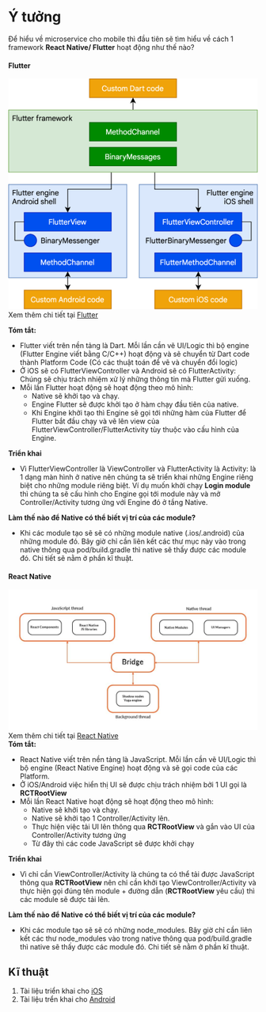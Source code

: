 # Ý tưởng

Để hiểu về microservice cho mobile thì đầu tiên sẽ tìm hiểu về cách 1 framework **React Native/ Flutter** hoạt động như thế nào?

#### Flutter

![Flutter Architecture](./images/flutter_arch.png)  
Xem thêm chi tiết tại [Flutter](https://docs.flutter.dev/resources/architectural-overview)</br>

<b>Tóm tắt: </b>
- Flutter viết trên nền tảng là Dart. Mỗi lần cần vẽ UI/Logic thì bộ engine (Flutter Engine viết bằng C/C++) hoạt động và sẽ chuyển từ Dart code thành Platform Code (Có các thuật toán để vẽ và chuyển đổi logic)
- Ở iOS sẽ có FlutterViewController và Android sẽ có FlutterActivity: Chúng sẽ chịu trách nhiệm xử lý những thông tin mà Flutter gửi xuống.</br>
- Mỗi lần Flutter hoạt động sẽ hoạt động theo mô hình: 
    - Native sẽ khởi tạo và chạy. 
    - Engine Flutter sẽ được khởi tạo ở hàm chạy đầu tiên của native.
    - Khi Engine khởi tạo thì Engine sẽ gọi tới những hàm của Flutter để Flutter bắt đầu chạy và vẽ lên view của FlutterViewController/FlutterActivity tùy thuộc vào cấu hình của Engine. </br>

<b>Triển khai </b>
- Vì FlutterViewController là ViewController và FlutterActivity là Activity: là 1 dạng màn hình ở native nên chúng ta sẽ triển khai những Engine riêng biệt cho những module riêng biệt. Ví dụ muốn khởi chạy **Login module** thì chúng ta sẽ cấu hình cho Engine gọi tới module này và mở Controller/Activity tương ứng với Engine đó ở tầng Native.

<b> Làm thế nào để Native có thể biết vị trí của các module? </b>
- Khi các module tạo sẽ sẽ có những module native (.ios/.android) của những module đó. Bây giờ chỉ cần liên kết các thư mục này vào trong native thông qua pod/build.gradle thì native sẽ thấy được các module đó. Chi tiết sẽ nằm ở phần kĩ thuật.

#### React Native

![React Native Architecture](./images/rn_arch.jpeg)  
Xem thêm chi tiết tại [React Native](https://reactnative.dev/architecture/overview)</br>
<b>Tóm tắt: </b>
- React Native viết trên nền tảng là JavaScript. Mỗi lần cần vẽ UI/Logic thì bộ engine (React Native Engine) hoạt động và sẽ gọi code của các Platform.
- Ở iOS/Android việc hiển thị UI sẽ được chịu trách nhiệm bởi 1 UI gọi là **RCTRootView**
- Mỗi lần React Native hoạt động sẽ hoạt động theo mô hình: 
    - Native sẽ khởi tạo và chạy. 
    - Native sẽ khởi tạo 1 Controller/Activity lên.
    - Thực hiện việc tải UI lên thông qua **RCTRootView** và gắn vào UI của Controller/Activity tương ứng
    - Từ đây thì các code JavaScript sẽ được khởi chạy</br>

<b>Triển khai </b>
- Vì chỉ cần ViewController/Activity là chúng ta có thể tải được JavaScript thông qua **RCTRootView** nên chỉ cần khởi tạo ViewController/Activity và thực hiện gọi đúng tên module + đường dẫn (**RCTRootView** yêu cầu) thì các module sẽ được tải lên.

<b> Làm thế nào để Native có thể biết vị trí của các module? </b>
- Khi các module tạo sẽ sẽ có những node_modules. Bây giờ chỉ cần liên kết các thư node_modules vào trong native thông qua pod/build.gradle thì native sẽ thấy được các module đó. Chi tiết sẽ nằm ở phần kĩ thuật.

## Kĩ thuật
1. Tài liệu triển khai cho [iOS](./iOS.md)
2. Tài liệu trển khai cho [Android](./Android.md)
